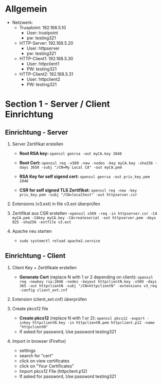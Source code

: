 # Allgemein
- Netzwerk:
    - Trusptoint:   192.168.5.10
        - User: trustpoint
        - pw:   testing321
    - HTTP-Server:  192.168.5.20
        - User: httpserver
        - pw:   testing321
    - HTTP-Client1: 192.168.5.30
        - User: httpclient1
        - PW:   testing321
    - HTTP-Client2: 192.168.5.31
        - User: httpclient2
        - PW:   testing321

# Section 1 - Server / Client Einrichtung

## Einrichtung - Server

1. Server Zertifikat erstellen
    - **Root RSA key:** `openssl genrsa -out myCA.key 2048`

    - **Root Cert:** `openssl req -x509 -new -nodes -key myCA.key -sha256 -days 3650 -subj "/CN=My Local CA" -out myCA.pem`

    - **RSA Key for self sigend cert:** `openssl genrsa -out priv_key.pem 2048`

    - **CSR for self signed TLS Zertifikat:** `openssl req -new -key priv_key.pem -subj "/CN=localhost" -out httpserver.csr `

2. Extensions (v3.ext) in file v3.ext überprüfen

3. Zertifikat aus CSR erstellen
    -`openssl x509 -req -in httpserver.csr -CA myCA.pem -CAkey myCA.key -CAcreateserial -out httpserver.pem -days 825 -sha256 -extfile v3.ext`

4. Apache neu starten
    - `sudo systemctl reload apache2.service`

## Einrichtung - Client

1. Client Key + Zertifikate erstellen
    - **Generate Cert** (replace N with 1 or 2 depending on client)**:** `openssl req -newkey rsa:2048 -nodes -keyout httpclientN.key -x509 -days 365 -out httpclientN -subj "/CN=httpclientN" -extensions v3_req -config client_ext.cnf`

2. Extension (client_ext.cnf) überprüfen

3. Create pkcs12 file
    - **Create pkcs12** (replace N with 1 or 2)**:** `openssl pkcs12 -export -inkey httpclientN.key -in httpclientN.pem httpclient.p12 -name "httpclientN"`
    - If asked for password, Use password testing321

4. Import in browser (Firefox)
    - settings
    - search for "cert"
    - click on view certificates
    - click on "Your Certificates"
    - Import pkcs12 FIle (httpclient.p12)
    - If asked for password, Use password testing321